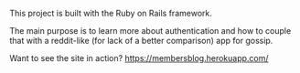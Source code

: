 This project is built with the Ruby on Rails framework.

The main purpose is to learn more about authentication and how to couple that with a reddit-like (for lack of a better comparison) app for gossip.

Want to see the site in action? https://membersblog.herokuapp.com/